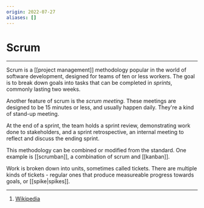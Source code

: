 ```yaml
---
origin: 2022-07-27
aliases: []
---
```

# Scrum
---
Scrum is a [[project management]] methodology popular in the world of software development, designed for teams of ten or less workers. The goal is to break down goals into tasks that can be completed in *sprints*, commonly lasting two weeks. 

Another feature of scrum is the *scrum meeting.* These meetings are designed to be 15 minutes or less, and usually happen daily. They're a kind of stand-up meeting. 

At the end of a sprint, the team holds a sprint review, demonstrating work done to stakeholders, and a sprint retrospective, an internal meeting to reflect and discuss the ending sprint.

This methodology can be combined or modified from the standard. One example is [[scrumban]], a combination of scrum and [[kanban]].

Work is broken down into units, sometimes called tickets. There are multiple kinds of tickets - regular ones that produce measureable progress towards goals, or [[spike|spikes]]. 

---
1. [Wikipedia](https://en.wikipedia.org/wiki/Scrum_(software_development))